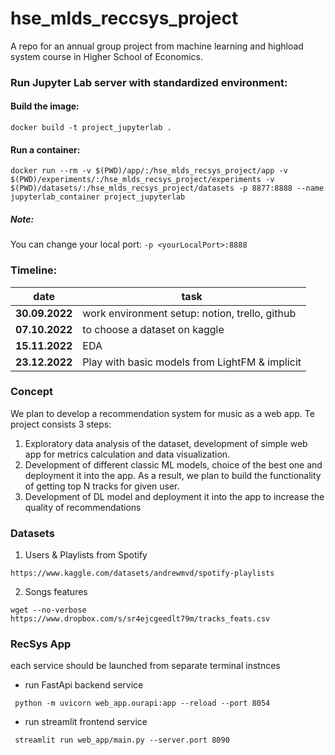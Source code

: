# hse_mlds_reccsys_project
A repo for an annual group project from machine learning and highload system course in Higher School of Economics.

### Run Jupyter Lab server with standardized environment:
#### Build the image:
`docker build -t project_jupyterlab .`
#### Run a container:
`docker run --rm -v $(PWD)/app/:/hse_mlds_recsys_project/app -v $(PWD)/experiments/:/hse_mlds_recsys_project/experiments -v $(PWD)/datasets/:/hse_mlds_recsys_project/datasets -p 8877:8888 --name jupyterlab_container project_jupyterlab`
##### Note:
You can change your local port: `-p <yourLocalPort>:8888` 

### Timeline:

|date   |task   |
|-------|-------|
|**30.09.2022**|work environment setup: notion, trello, github|
|**07.10.2022**|to choose a dataset on kaggle|
|**15.11.2022**|EDA|
|**23.12.2022**|Play with basic models from LightFM & implicit|

### Concept
We plan to develop a recommendation system for music as a web app. 
Te project consists 3 steps:
1. Exploratory data analysis of the dataset, development of 
   simple web app for metrics calculation and data visualization. 
2. Development of different classic ML models, choice of the best one 
   and deployment it into the app. As a result, we plan to build 
   the functionality of getting top N tracks for given user.
3. Development of DL model and deployment it into the app to increase 
   the quality of recommendations
   
### Datasets
1. Users & Playlists from Spotify

`https://www.kaggle.com/datasets/andrewmvd/spotify-playlists`

2. Songs features

`wget --no-verbose https://www.dropbox.com/s/sr4ejcgeedlt79m/tracks_feats.csv`

### RecSys App

each service should be launched from separate terminal instnces
- run FastApi backend service

`` python -m uvicorn web_app.ourapi:app --reload --port 8054``

- run streamlit frontend service

`` streamlit run web_app/main.py --server.port 8090``
